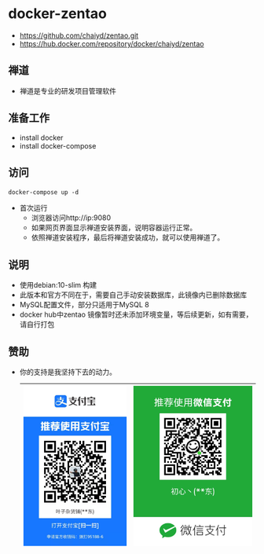 # docker-zentao

- https://github.com/chaiyd/zentao.git
- https://hub.docker.com/repository/docker/chaiyd/zentao

## 禅道
- 禅道是专业的研发项目管理软件


## 准备工作
- install docker
- install docker-compose

## 访问
`docker-compose up -d`

- 首次运行
  - 浏览器访问http://ip:9080
  - 如果网页界面显示禅道安装界面，说明容器运行正常。
  - 依照禅道安装程序，最后将禅道安装成功，就可以使用禅道了。

## 说明
- 使用debian:10-slim 构建
- 此版本和官方不同在于，需要自己手动安装数据库，此镜像内已删除数据库
- MySQL配置文件，部分只适用于MySQL 8  
- docker hub中zentao 镜像暂时还未添加环境变量，等后续更新，如有需要，请自行打包

## 赞助
- 你的支持是我坚持下去的动力。

  ![alipay](https://github.com/chaiyd/images/blob/main/pay/alipay.jpg) | ![wechat](https://github.com/chaiyd/images/blob/main/pay/wechatpay.jpg)
  ---|---

